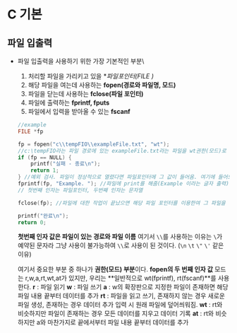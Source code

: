 # C 기본

## 파일 입출력

- 파일 입출력을 사용하기 위한 가장 기본적인 부분\

  1. 처리할 파일을 가리키고 있을 **파일포인터(FILE *)**
  2. 해당 파일을 여는데 사용하는 **fopen(경로와 파일명, 모드)**
  3. 파일을 닫는데 사용하는 **fclose(파일 포인터)**
  4. 파일에 출력하는 **fprintf, fputs**
  5. 파일에서 입력을 받아올 수 있는 **fscanf**

  ```c
  //example
  FILE *fp
  
  fp = fopen("c\\tempFIO\\exampleFile.txt", "wt");
  //c:\tempFIO라는 파일 경로에 있는 exampleFile.txt라는 파일을 wt권한(모드)로 열겠다는 의미이다. 그걸 열어서 fp가 그 위치를 기억하고 있게 해주는 것.
  if (fp == NULL) {
      printf("실패 - 종료\n");
      return 1;
  } //예외 검사. 파일이 정상적으로 열렸다면 파일포인터에 그 값이 들어옴. 여기에 들어오지 않고 NULL값이 있다면 이것은 앞으로 파일포인터를 이용한 작업이 불가능한 상황.
  fprintf(fp, "Example. "); //파일에 print를 해줌(Example 이라는 글자 출력)
  // 첫번째 인자는 파일포인터, 두번째 인자는 문자열
  
  fclose(fp); //파일에 대한 작업이 끝났으면 해당 파일 포인터를 이용한여 그 파일을 닫아줌
  
  printf("완료\n");
  return 0;
  ```

  **첫번째 인자 값은 파일이 있는 경로와 파일 이름** 여기서 ```\\```를 사용하는 이유는 `\`가 예약된 문자라 그냥 사용이 불가능하여 `\\`로 사용이 된 것이다. (`\n` `\t` `\"` `\'` 같은 이유)

  여기서 중요한 부분 중 하나가 **권한(모드) 부분**이다.
  **fopen의 두 번째 인자 값**
  모드는 r,w,a,rt,wt,at가 있지만, 우리는 **일반적으로 wt(fprintf), rt(fscanf)**를 사용한다.
  **r** : 파일 읽기
  **w** : 파일 쓰기
  **a** : w의 확장판으로 지정한 파일이 존재하면 해당 파일 내용 끝부터 데이터를 추가
  **rt** : 파일을 읽고 쓰기, 존재하지 않는 경우 새로운 파일 생성, 존재하는 경우 데이터 추가 입력 시 원래 파일에 덮어씌워짐.
  **wt** : rt와 비슷하지만 파일이 존재하는 경우 모든 데이터를 지우고 데이터 기록
  **at** : rt와 비슷하지만 a와 마찬가지로 끝에서부터 파일 내용 끝부터 데이터를 추가

